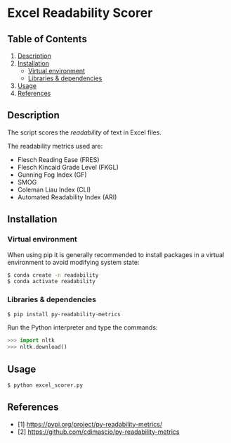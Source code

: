# Excel Readability Scorer

## Table of Contents

1. [Description](#desc)
2. [Installation](#install)
    * [Virtual environment](#venv)
    * [Libraries & dependencies](#dep)
3. [Usage](#usage)
4. [References](#ref)

## Description <a name="desc"></a>

The script scores the *readability* of text in Excel files.

The readability metrics used are:
- Flesch Reading Ease (FRES)
- Flesch Kincaid Grade Level (FKGL)
- Gunning Fog Index (GF)
- SMOG
- Coleman Liau Index (CLI)
- Automated Readability Index (ARI)

## Installation <a name="install"></a>

### Virtual environment <a name="venv"></a>

When using pip it is generally recommended to install packages in a virtual environment to avoid modifying system state:

```bash
$ conda create -n readability
$ conda activate readability
```

### Libraries & dependencies <a name="dep"></a>

```bash
$ pip install py-readability-metrics
```

Run the Python interpreter and type the commands:

```python
>>> import nltk
>>> nltk.download()
```

## Usage <a name="usage"></a>

```bash
$ python excel_scorer.py
```

## References <a name="ref"></a>

- [1] https://pypi.org/project/py-readability-metrics/
- [2] https://github.com/cdimascio/py-readability-metrics
